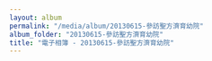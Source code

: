 ```yaml
---
layout: album
permalink: "/media/album/20130615-參訪聖方濟育幼院"
album_folder: "20130615-參訪聖方濟育幼院"
title: "電子相簿 - 20130615-參訪聖方濟育幼院"
---
```


